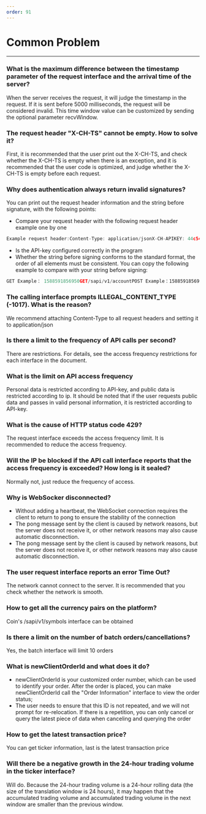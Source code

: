 ```yaml
---
order: 91
---
```


# Common Problem

---

### What is the maximum difference between the timestamp parameter of the request interface and the arrival time of the server?

When the server receives the request, it will judge the timestamp in the request. If it is sent before 5000 milliseconds, the request will be considered invalid. This time window value can be customized by sending the optional parameter recvWindow.

### The request header "X-CH-TS" cannot be empty. How to solve it?

First, it is recommended that the user print out the X-CH-TS, and check whether the X-CH-TS is empty when there is an exception, and it is recommended that the user code is optimized, and judge whether the X-CH-TS is empty before each request.

### Why does authentication always return invalid signatures?

You can print out the request header information and the string before signature, with the following points:

- Compare your request header with the following request header example one by one

```js #
Example request header:​Content-Type: application/json​X-CH-APIKEY: 44c541a1-****-****-****-10fe390df2​X-CH-SIGN: ssseLeefrffraoEQ3yI9qEtI1CZ82ikZ4xSG5Kj8gnl3uw=​X-CH-TS: 1574327555669
```

- Is the API-key configured correctly in the program
- Whether the string before signing conforms to the standard format, the order of all elements must be consistent. You can copy the following example to compare with your string before signing:

```js #
GET Example： 1588591856950GET/sapi/v1/account​POST Example：1588591856950POST/sapi/v1/order/test{"symbol":"BTCUSDT","price":"9300","volume":"1","side":"BUY","type":"LIMIT"}
```

### The calling interface prompts ILLEGAL_CONTENT_TYPE (-1017). What is the reason?

We recommend attaching Content-Type to all request headers and setting it to application/json

### Is there a limit to the frequency of API calls per second?

There are restrictions. For details, see the access frequency restrictions for each interface in the document.

### What is the limit on API access frequency

Personal data is restricted according to API-key, and public data is restricted according to ip. It should be noted that if the user requests public data and passes in valid personal information, it is restricted according to API-key.

### What is the cause of HTTP status code 429?

The request interface exceeds the access frequency limit. It is recommended to reduce the access frequency.

### Will the IP be blocked if the API call interface reports that the access frequency is exceeded? How long is it sealed?

Normally not, just reduce the frequency of access.

### Why is WebSocker disconnected?

- Without adding a heartbeat, the WebSocket connection requires the client to return to pong to ensure the stability of the connection
- The pong message sent by the client is caused by network reasons, but the server does not receive it, or other network reasons may also cause automatic disconnection.
- The pong message sent by the client is caused by network reasons, but the server does not receive it, or other network reasons may also cause automatic disconnection.

### The user request interface reports an error Time Out?

The network cannot connect to the server. It is recommended that you check whether the network is smooth.

### How to get all the currency pairs on the platform?

Coin's /sapi/v1/symbols interface can be obtained

### Is there a limit on the number of batch orders/cancellations?

Yes, the batch interface will limit 10 orders

### What is newClientOrderId and what does it do?

- newClientOrderId is your customized order number, which can be used to identify your order. After the order is placed, you can make newClientOrderId call the "Order Information" interface to view the order status;
- The user needs to ensure that this ID is not repeated, and we will not prompt for re-relocation. If there is a repetition, you can only cancel or query the latest piece of data when canceling and querying the order

### How to get the latest transaction price?

You can get ticker information, last is the latest transaction price

### Will there be a negative growth in the 24-hour trading volume in the ticker interface?

Will do. Because the 24-hour trading volume is a 24-hour rolling data (the size of the translation window is 24 hours), it may happen that the accumulated trading volume and accumulated trading volume in the next window are smaller than the previous window.